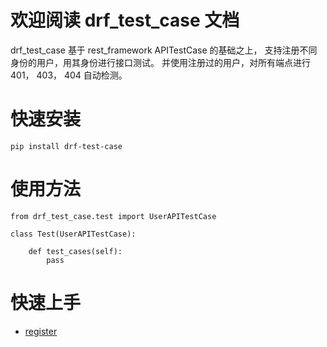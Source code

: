 欢迎阅读 drf_test_case 文档
====================================
 drf_test_case 基于 rest_framework APITestCase 的基础之上， 
 支持注册不同身份的用户，用其身份进行接口测试。
 并使用注册过的用户，对所有端点进行 401， 403， 404 自动检测。
    
 快速安装
===================
    pip install drf-test-case

使用方法
====================================
    from drf_test_case.test import UserAPITestCase

    class Test(UserAPITestCase):
    
        def test_cases(self):
            pass
            
快速上手
====================================
  * [register](register/commands.md)
